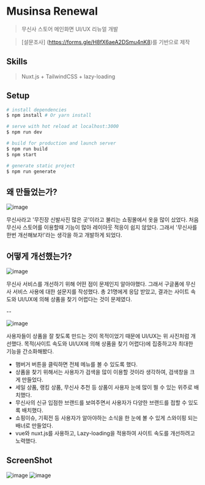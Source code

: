 # Musinsa Renewal

> 무신사 스토어 메인화면 UI/UX 리뉴얼 개발

> [설문조사] (https://forms.gle/H8fX6aeA2DSmu4nK8)를 기반으로 제작


Skills
---
> Nuxt.js + TailwindCSS + lazy-loading


Setup
---
``` bash
# install dependencies
$ npm install # Or yarn install

# serve with hot reload at localhost:3000
$ npm run dev

# build for production and launch server
$ npm run build
$ npm start

# generate static project
$ npm run generate
```


## 왜 만들었는가?

![image](https://user-images.githubusercontent.com/26542929/76966487-68442380-6969-11ea-85ea-31d9d51baf4e.png)

무신사라고 '무진장 신발사진 많은 곳'이라고 불리는 쇼핑몰에서 옷을 많이 샀었다.
처음 무신사 스토어를 이용할때 기능이 많아 레이아웃 적응이 쉽지 않았다.
그래서 '무신사를 한번 개선해보자!'라는 생각을 하고 개발하게 되었다.


## 어떻게 개선했는가?

![image](https://user-images.githubusercontent.com/26542929/76966219-f66bda00-6968-11ea-9f42-5748909b818a.png)

무신사 서비스를 개선하기 위해 어떤 점이 문제인지 알아야했다.
그래서 구글폼에 무신사 서비스 사용에 대한 설문지를 작성했다.
총 21명에게 응답 받았고, 결과는 사이트 속도와 UI/UX에 의해 상품을 찾기 어렵다는 것이 문제였다.

--

![image](https://user-images.githubusercontent.com/26542929/75114792-7b324380-569c-11ea-8ab3-586f07ce08fa.png)

사용자들이 상품을 잘 찾도록 만드는 것이 목적이었기 때문에 UI/UX는 위 사진처럼 개선했다.
목적(사이트 속도와 UI/UX에 의해 상품을 찾기 어렵다)에 집중하고자 최대한 기능을 간소화해봤다.
- 햄버거 버튼을 클릭하면 전체 메뉴를 볼 수 있도록 했다.
- 상품을 찾기 위해서는 사용자가 검색을 많이 이용할 것이라 생각하여, 검색창을 크게 만들었다.
- 세일 상품, 랭킹 상품, 무신사 추천 등 상품이 사용자 눈에 많이 띌 수 있는 위주로 배치했다.
- 무신사의 신규 입점한 브랜드를 보여주면서 사용자가 다양한 브랜드를 접할 수 있도록 배치했다.
- 쇼핑이슈, 기획전 등 사용자가 알아야하는 소식을 한 눈에 볼 수 있게 스와이핑 되는 배너로 만들었다.
- vue와 nuxt.js를 사용하고, Lazy-loading을 적용하여 사이트 속도를 개선하려고 노력했다.



## ScreenShot
![image](https://user-images.githubusercontent.com/26542929/75114794-808f8e00-569c-11ea-808f-bb8893d6ae6b.png)
![image](https://user-images.githubusercontent.com/26542929/75114790-74a3cc00-569c-11ea-8cb8-4a0dde9956c8.png)
